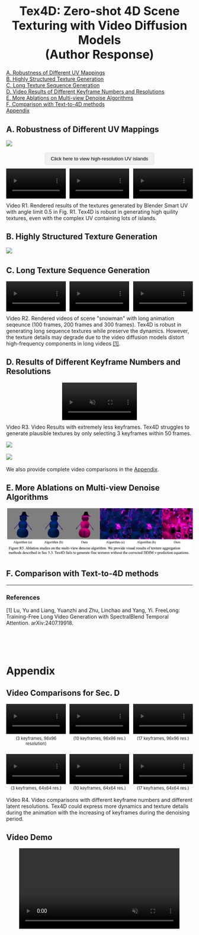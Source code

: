 <h1 style="font-size: 24pt; text-align: center;">Tex4D: Zero-shot 4D Scene Texturing with Video Diffusion Models<br>(Author Response)</h1>

[A. Robustness of Different UV Mappings](#a-robustness-of-different-uv-mappings) <br>
[B. Highly Structured Texture Generation](#b-highly-structured-texture-generation) <br>
[C. Long Texture Sequence Generation](#c-long-texture-sequence-generation) <br>
[D. Video Results of Different Keyframe Numbers and Resolutions](#d-video-results-of-different-keyframe-numbers-and-resolutions) <br>[E. More Ablations on Multi-view Denoise Algorithms](#e-more-ablations-on-multi-view-denoise-algorithms) <br>
[F. Comparison with Text-to-4D methods](#f-comparison-with-text-to-4d-methods) <br>
[Appendix](#appendix)

## A. Robustness of Different UV Mappings

![](./static/FigR1.png)

<div style="text-align: center; margin: 0px 0;">
    <button onclick="toggleImages()" style="padding: 8px 16px; cursor: pointer; background-color: #f0f0f0; border: 1px solid #ddd; border-radius: 4px;">
        Click here to view high-resolution UV islands
    </button>
    <div id="imageViewer" style="display: none; margin-top: 10px;">
        <div style="display: flex; justify-content: space-between; margin: 10px 0 20px 0;">
            <img src="./static/smartuv_snowman.png" style="width: 32%; cursor: pointer;" onclick="showFullImage(this.src)">
            <img src="./static/smartuv_boo.png" style="width: 32%; cursor: pointer;" onclick="showFullImage(this.src)">
            <img src="./static/smartuv_monster.png" style="width: 32%; cursor: pointer;" onclick="showFullImage(this.src)">
        </div>
    </div>
</div>

<script>
function toggleImages() {
    const viewer = document.getElementById('imageViewer');
    viewer.style.display = viewer.style.display === 'none' ? 'block' : 'none';
}
function showFullImage(src) {
    const modal = document.createElement('div');
    modal.style.cssText = 'position: fixed; top: 0; left: 0; width: 100%; height: 100%; background: rgba(0,0,0,0.8); display: flex; justify-content: center; align-items: center; z-index: 1000;';
​    

    const img = document.createElement('img');
    img.src = src;
    img.style.cssText = 'max-width: 90%; max-height: 90%; object-fit: contain;';
    
    modal.onclick = () => document.body.removeChild(modal);
    modal.appendChild(img);
    document.body.appendChild(modal);
}
</script>

<div style="display: flex; justify-content: space-between; margin: 10px 0;">
    <video width="32%" controls loop muted playsinline>
        <source src="./static/snow_views.mp4" type="video/mp4">
    </video>
    <video width="32%" controls loop muted playsinline>
        <source src="./static/boo_views.mp4" type="video/mp4">
    </video>
    <video width="32%" controls loop muted playsinline>
        <source src="./static/mon_views.mp4" type="video/mp4">
    </video>
</div>
<p style="text-align: left; margin-top: 5px; font-size: 1em;">Video R1. Rendered results of the textures generated by Blender Smart UV with angle limit 0.5 in Fig. R1. Tex4D is robust in generating high quility textures, even with the complex UV containing lots of  islands.</p>



## B. Highly Structured Texture Generation

![](./static/FigR2.png)



## C. Long Texture Sequence Generation

<div style="display: flex; justify-content: space-between; margin: 10px 0;">
    <video width="32%" controls loop muted playsinline>
        <source src="./static/100snow_views.mp4" type="video/mp4">
    </video>
    <video width="32%" controls loop muted playsinline>
        <source src="./static/200snow_views.mp4" type="video/mp4">
    </video>
    <video width="32%" controls loop muted playsinline>
        <source src="./static/300snow_views.mp4" type="video/mp4">
    </video>
</div>
<p style="text-align: left; margin-top: 5px; font-size: 1em;">Video R2. Rendered videos of scene "snowman" with long animation seqeunce (100 frames, 200 frames and 300 frames). Tex4D is robust in generating long sequence textures while preserve the dynamics. However, the texture details may degrade due to the video diffusion models distort high-frequency components in long videos <a href="#references">[1]</a>.</p>

## D. Results of Different Keyframe Numbers and Resolutions

<div style="display: flex; justify-content: center; margin: 10px 0;">
    <video width="40%" controls loop muted playsinline>
        <source src="./static/50snow_3_96_views.mp4" type="video/mp4">
    </video>
</div>
<p style="text-align: left; margin-top: 4px; font-size: 1em;">Video R3. Video Results with extremely less keyframes. Tex4D struggles to generate plausible textures by only selecting 3 keyframes within 50 frames.</p>


![](./static/FigR3.png)

![](./static/FigR4.png)

We also provide complete video comparisons in the [Appendix](#appendix).

<!-- (3, 17), (10, 5), (17, 3) -->

## E. More Ablations on Multi-view Denoise Algorithms

![](./static/FigR5.png)

## F. Comparison with Text-to-4D methods







---

### References

[1] Lu, Yu and Liang, Yuanzhi and Zhu, Linchao and Yang, Yi. FreeLong: Training-Free Long Video Generation with SpectralBlend Temporal Attention. arXiv:2407.19918.

<br><br><br>

# Appendix

## Video Comparisons for Sec. D

<div style="display: flex; justify-content: space-between; margin: 10px 0;">
    <div style="width: 32%;">
        <video width="100%" controls loop muted playsinline>
            <source src="./static/50snow_3_96_views.mp4" type="video/mp4">
        </video>
        <p style="text-align: center; margin-top: 2px; font-size: 0.8em;">(3 keyframes, 96x96 resolution)</p>
    </div>
    <div style="width: 32%;">
        <video width="100%" controls loop muted playsinline>
            <source src="./static/50snow_10_96_views.mp4" type="video/mp4">
        </video>
        <p style="text-align: center; margin-top: 2px; font-size: 0.8em;">(10 keyframes, 96x96 res.)</p>
    </div>
    <div style="width: 32%;">
        <video width="100%" controls loop muted playsinline>
            <source src="./static/50snow_17_96_views.mp4" type="video/mp4">
        </video>
        <p style="text-align: center; margin-top: 2px; font-size: 0.8em;">(17 keyframes, 96x96 res.)</p>
    </div>
</div>
<div style="display: flex; justify-content: space-between; margin: 4px 0;">
    <div style="width: 32%;">
        <video width="100%" controls loop muted playsinline>
            <source src="./static/50snow_3_64_views.mp4" type="video/mp4">
        </video>
        <p style="text-align: center; margin-top: 2px; font-size: 0.8em;">(3 keyframes, 64x64 res.)</p>
    </div>
    <div style="width: 32%;">
        <video width="100%" controls loop muted playsinline>
            <source src="./static/50snow_10_64_views.mp4" type="video/mp4">
        </video>
        <p style="text-align: center; margin-top: 2px; font-size: 0.8em;">(10 keyframes, 64x64 res.)</p>
    </div>
    <div style="width: 32%;">
        <video width="100%" controls loop muted playsinline>
            <source src="./static/50snow_17_64_views.mp4" type="video/mp4">
        </video>
        <p style="text-align: center; margin-top: 2px; font-size: 0.8em;">(17 keyframes, 64x64 res.)</p>
    </div>
</div>
<p style="text-align: left; margin-top: 4px; font-size: 1em;">Video R4. Video comparisons with different keyframe numbers and different latent resolutions. Tex4D could express more dynamics and texture details during the animation with the increasing of keyframes during the denoising period.</p>


## Video Demo

<div style="display: flex; justify-content: center; margin: 10px 0;">
    <video width="86%" controls loop muted playsinline>
        <source src="./static/video_teaser.mp4" type="video/mp4">
    </video>
</div>
